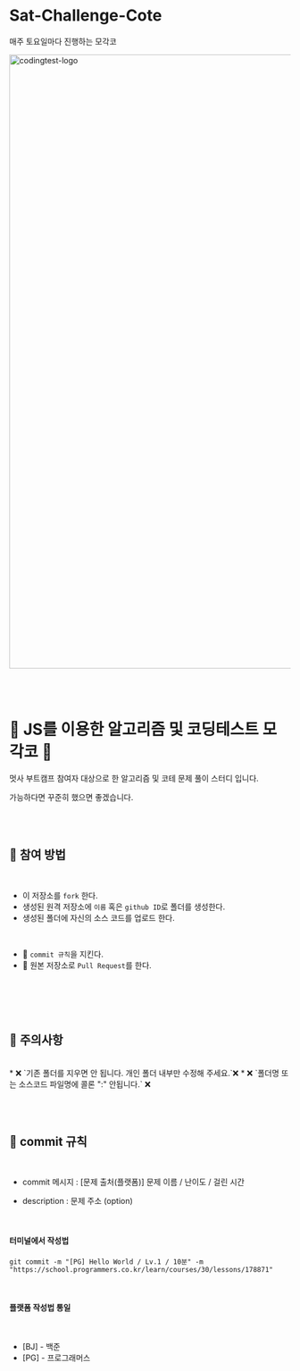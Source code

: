 # Sat-Challenge-Cote
매주 토요일마다 진행하는 모각코


<img width="1100" alt="codingtest-logo" src="https://velog.velcdn.com/images/peanut_/post/cce16a8a-c3ea-4762-a67d-edfbcf0c1838/image.png">

<br/><br/>

# 🍒 JS를 이용한 알고리즘 및 코딩테스트 모각코 🍒

멋사 부트캠프 참여자 대상으로 한 알고리즘 및 코테 문제 풀이 스터디 입니다.

가능하다면 꾸준히 했으면 좋겠습니다.


<br/><br/>

## 📗 참여 방법

<br/>

* 이 저장소를 `fork` 한다.
* 생성된 원격 저장소에 `이름` 혹은 `github ID`로 폴더를 생성한다.
* 생성된 폴더에 자신의 소스 코드를 업로드 한다.

<br/>

- 🚩 `commit 규칙`을 지킨다.
- 🚩 원본 저장소로 `Pull Request`를 한다.

<br/>

<br/><br/>

## 📗 주의사항

<br/>
* ❌ `기존 폴더를 지우면 안 됩니다. 개인 폴더 내부만 수정해 주세요.`❌
* ❌ `폴더명 또는 소스코드 파일명에 콜론 ":" 안됩니다.` ❌

<br/><br/>


## 📗 commit 규칙

<br/>

* commit 메시지 : [문제 출처(플랫폼)] 문제 이름 / 난이도 / 걸린 시간 
- description : 문제 주소 (option)

<br/>

#### 터미널에서 작성법

```
git commit -m "[PG] Hello World / Lv.1 / 10분" -m "https://school.programmers.co.kr/learn/courses/30/lessons/178871"
```

<br/>

#### 플랫폼 작성법 통일

<br/>

* [BJ] - 백준 
* [PG] - 프로그래머스

<br/><br/>


